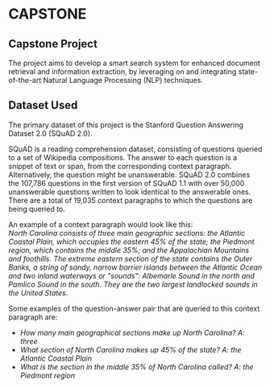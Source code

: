 # CAPSTONE
## Capstone Project

The project aims to develop a smart search system for enhanced document retrieval and information extraction, by leveraging on and integrating state-of-the-art Natural Language Processing (NLP) techniques.


## Dataset Used

The primary dataset of this project is the Stanford Question Answering Dataset 2.0 (SQuAD 2.0). <br>

SQuAD is a reading comprehension dataset, consisting of questions queried to a set of Wikipedia compositions. The answer to each question is a snippet of text or span, from the corresponding context paragraph. Alternatively, the question might be unanswerable. SQuAD 2.0 combines the 107,786 questions in the first version of SQuAD 1.1 with over 50,000 unanswerable questions written to look identical to the answerable ones. There are a total of 19,035 context paragraphs to which the questions are being queried to.

An example of a context paragraph would look like this: <br>
*North Carolina consists of three main geographic sections: the Atlantic Coastal Plain, which occupies the eastern 45% of the state; the Piedmont region, which contains the middle 35%; and the Appalachian Mountains and foothills. The extreme eastern section of the state contains the Outer Banks, a string of sandy, narrow barrier islands between the Atlantic Ocean and two inland waterways or "sounds": Albemarle Sound in the north and Pamlico Sound in the south. They are the two largest landlocked sounds in the United States.*

Some examples of the question-answer pair that are queried to this context paragraph are:
- *How many main geographical sections make up North Carolina? A: three*
- *What section of North Carolina makes up 45% of the state? A: the Atlantic Coastal Plain*
- *What is the section in the middle 35% of North Carolina called? A: the Piedmont region*


